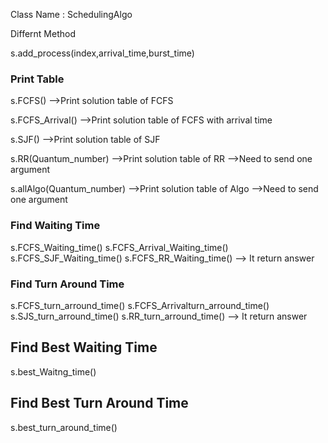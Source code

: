 Class Name : SchedulingAlgo

Differnt Method

s.add_process(index,arrival_time,burst_time)

###   Print Table   ###
s.FCFS()
-->Print solution table of FCFS

s.FCFS_Arrival()
-->Print solution table of FCFS with arrival time

s.SJF()
-->Print solution table of SJF

s.RR(Quantum_number)
-->Print solution table of RR
-->Need to send one argument

s.allAlgo(Quantum_number)
-->Print solution table of Algo
-->Need to send one argument


###  Find Waiting Time   ###   
s.FCFS_Waiting_time()
s.FCFS_Arrival_Waiting_time()
s.FCFS_SJF_Waiting_time()
s.FCFS_RR_Waiting_time()
--> It return answer


### Find Turn Around Time   ###
s.FCFS_turn_arround_time()
s.FCFS_Arrivalturn_arround_time()
s.SJS_turn_arround_time()
s.RR_turn_arround_time()
--> It return answer

## Find Best Waiting Time  ###
s.best_Waitng_time()


## Find Best Turn Around Time  ###
s.best_turn_around_time()
